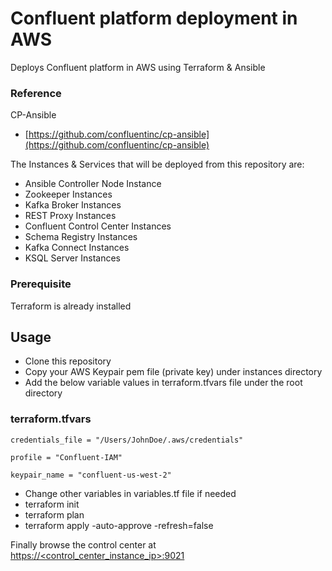 # Confluent platform deployment in AWS
Deploys Confluent platform in AWS  using Terraform & Ansible

### Reference
CP-Ansible
- [https://github.com/confluentinc/cp-ansible](https://github.com/confluentinc/cp-ansible)

The Instances & Services that will be deployed from this repository are:
- Ansible Controller Node Instance
- Zookeeper Instances
- Kafka Broker Instances
- REST Proxy Instances
- Confluent Control Center Instances
- Schema Registry Instances
- Kafka Connect Instances
- KSQL Server Instances

### Prerequisite
Terraform is already installed
## Usage
- Clone this repository
- Copy your AWS Keypair pem file (private key) under instances directory
- Add the below variable values in terraform.tfvars file under the root directory

### terraform.tfvars
```
credentials_file = "/Users/JohnDoe/.aws/credentials"

profile = "Confluent-IAM"

keypair_name = "confluent-us-west-2"
```
- Change other variables in variables.tf file if needed
- terraform init
- terraform plan
- terraform apply -auto-approve -refresh=false

Finally browse the control center at [https://<control_center_instance_ip>:9021](https://<control_center_instance_ip>:9021)
